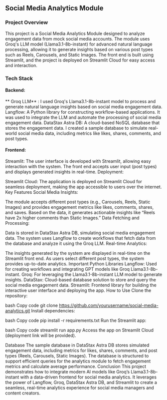 ## Social Media Analytics Module
### Project Overview
This project is a Social Media Analytics Module designed to analyze engagement data from mock social media accounts. The module uses Groq's LLM model (Llama3.1-8b-instant) for advanced natural language processing, allowing it to generate insights based on various post types such as Reels, Carousels, and Static Images. The front end is built using Streamlit, and the project is deployed on Streamlit Cloud for easy access and interaction.

### Tech Stack
#### Backend:

** Groq LLM** : I used Groq's Llama3.1-8b-instant model to process and generate natural language insights based on social media engagement data.
Langflow: A Python library for constructing workflow-based applications. It was used to integrate the LLM and automate the processing of social media engagement data.
DataStax Astra DB: A cloud-based NoSQL database that stores the engagement data. I created a sample database to simulate real-world social media data, including metrics like likes, shares, comments, and post types.

#### Frontend:

Streamlit: The user interface is developed with Streamlit, allowing easy interaction with the system. The front end accepts user input (post types) and displays generated insights in real-time.
Deployment:

Streamlit Cloud: The application is deployed on Streamlit Cloud for seamless deployment, making the app accessible to users over the internet.
Key Features
Social Media Insights:

The module accepts different post types (e.g., Carousels, Reels, Static Images) and provides engagement metrics like likes, comments, shares, and saves.
Based on the data, it generates actionable insights like “Reels have 2x higher comments than Static Images.”
Data Fetching and Processing:

Data is stored in DataStax Astra DB, simulating social media engagement data.
The system uses Langflow to create workflows that fetch data from the database and analyze it using the Groq LLM.
Real-time Analytics:

The insights generated by the system are displayed in real-time on the Streamlit front end. As users select different post types, the system provides up-to-date analytics.
Important Python Libraries
Langflow: Used for creating workflows and integrating GPT models like Groq Llama3.1-8b-instant.
Groq: For leveraging the Llama3.1-8b-instant LLM model to generate insights.
DataStax: Cloud-based database solution to store and query the social media engagement data.
Streamlit: Frontend library for building the interactive user interface and deploying the app.
How to Use
Clone the repository:

bash
Copy code
git clone https://github.com/yourusername/social-media-analytics.git
Install dependencies:

bash
Copy code
pip install -r requirements.txt
Run the Streamlit app:

bash
Copy code
streamlit run app.py
Access the app on Streamlit Cloud (deployment link will be provided).

Database
The sample database in DataStax Astra DB stores simulated engagement data, including metrics for likes, shares, comments, and post types (Reels, Carousels, Static Images).
The database is structured to support efficient queries for the analytics module to fetch engagement metrics and calculate average performance.
Conclusion
This project demonstrates how to integrate modern AI models like Groq’s Llama3.1-8b-instant with a data-driven frontend for social media analytics. It leverages the power of Langflow, Groq, DataStax Astra DB, and Streamlit to create a seamless, real-time analytics experience for social media managers and content creators.
